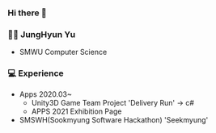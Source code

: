 ### Hi there 👋

### 👩🏻 JungHyun Yu
- SMWU Computer Science

### 💻 Experience
- Apps 2020.03~
  - Unity3D Game Team Project 'Delivery Run' -> c#
  - APPS 2021 Exhibition Page 
- SMSWH(Sookmyung Software Hackathon) 'Seekmyung'


<!--
**OliviaYJH/OliviaYJH** is a ✨ _special_ ✨ repository because its `README.md` (this file) appears on your GitHub profile.

Here are some ideas to get you started:

- 🔭 I’m currently working on ...
- 🌱 I’m currently learning ...
- 👯 I’m looking to collaborate on ...
- 🤔 I’m looking for help with ...
- 💬 Ask me about ...
- 📫 How to reach me: ...
- 😄 Pronouns: ...
- ⚡ Fun fact: ...
-->
